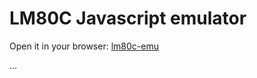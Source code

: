 # LM80C Javascript emulator

Open it in your browser: [lm80c-emu](https://nippur72.github.io/lm80c-emu/)

...

